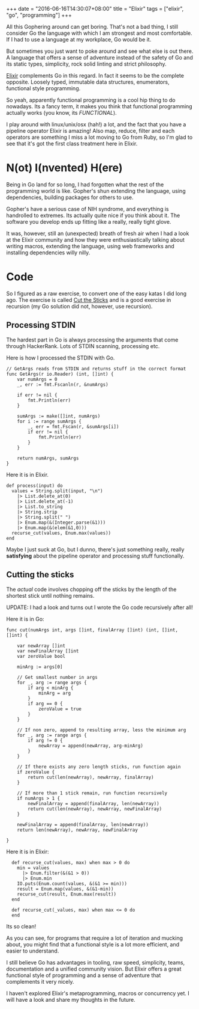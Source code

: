 +++
date = "2016-06-16T14:30:07+08:00"
title = "Elixir"
tags = ["elixir", "go", "programming"]
+++

All this Gophering around can get boring. That's not a bad thing, I still consider Go the language with which I am strongest and most comfortable. If I had to use a language at my workplace, Go would be it.

But sometimes you just want to poke around and see what else is out there. A language that offers a sense of adventure instead of the safety of Go and its static types, simplicity, rock solid linting and strict philosophy.

[Elixir](elixir-lang.org) complements Go in this regard. In fact it seems to be the complete opposite. Loosely typed, immutable data structures, enumerators, functional style programming.

So yeah, apparently functional programming is a cool hip thing to do nowadays. Its a fancy term, it makes you think that functional programming actually works (you know, its *FUNCTIONAL*).

I play around with linux/unix/osx (hah!) a lot, and the fact that you have a pipeline operator Elixir is amazing! Also map, reduce, filter and each operators are something I miss a lot moving to Go from Ruby, so I'm glad to see that it's got the first class treatment here in Elixir.

# N(ot) I(nvented) H(ere)

Being in Go land for so long, I had forgotten what the rest of the programming world is like. Gopher's shun extending the language, using dependencies, building packages for others to use.

Gopher's have a serious case of NIH syndrome, and everything is handrolled to extremes. Its actually quite nice if you think about it. The software you develop ends up fitting like a really, really tight glove.

It was, however, still an (unexpected) breath of fresh air when I had a look at the Elixir community and how they were enthusiastically talking about writing macros, extending the language, using web frameworks and installing dependencies willy nilly.

# Code

So I figured as a raw exercise, to convert one of the easy katas I did long ago. The exercise is called [Cut the Sticks](https://www.hackerrank.com/challenges/cut-the-sticks) and is a good exercise in recursion (my Go solution did not, however, use recursion).

## Processing STDIN

The hardest part in Go is always processing the arguments that come through HackerRank. Lots of STDIN scanning, processing etc.

Here is how I processed the STDIN with Go.
```
// GetArgs reads from STDIN and returns stuff in the correct format
func GetArgs(r io.Reader) (int, []int) {
	var numArgs = 0
	_, err := fmt.Fscanln(r, &numArgs)

	if err != nil {
		fmt.Println(err)
	}

	sumArgs := make([]int, numArgs)
	for i := range sumArgs {
		_, err = fmt.Fscan(r, &sumArgs[i])
		if err != nil {
			fmt.Println(err)
		}
	}

	return numArgs, sumArgs
}
```
Here it is in Elixir.

```
def process(input) do
  values = String.split(input, "\n")
    |> List.delete_at(0)
    |> List.delete_at(-1)
    |> List.to_string
    |> String.strip
    |> String.split(" ")
    |> Enum.map(&(Integer.parse(&1)))
    |> Enum.map(&(elem(&1,0)))
  recurse_cut(values, Enum.max(values))
end
```

Maybe I just suck at Go, but I dunno, there's just something really, really **satisfying** about the pipeline operator and processing stuff functionally.

## Cutting the sticks

The *actual* code involves chopping off the sticks by the length of the shortest stick until nothing remains.

UPDATE: I had a look and turns out I wrote the Go code recursively after all!

Here it is in Go:
```
func cut(numArgs int, args []int, finalArray []int) (int, []int, []int) {

	var newArray []int
	var newFinalArray []int
	var zeroValue bool

	minArg := args[0]

	// Get smallest number in args
	for _, arg := range args {
		if arg < minArg {
			minArg = arg
		}
		if arg == 0 {
			zeroValue = true
		}
	}

	// If non zero, append to resulting array, less the minimum arg
	for _, arg := range args {
		if arg != 0 {
			newArray = append(newArray, arg-minArg)
		}
	}

	// If there exists any zero length sticks, run function again
	if zeroValue {
		return cut(len(newArray), newArray, finalArray)
	}

	// If more than 1 stick remain, run function recursively
	if numArgs > 1 {
		newFinalArray = append(finalArray, len(newArray))
		return cut(len(newArray), newArray, newFinalArray)
	}

	newFinalArray = append(finalArray, len(newArray))
	return len(newArray), newArray, newFinalArray

}
```


Here it is in Elixir:
```
  def recurse_cut(values, max) when max > 0 do
    min = values
      |> Enum.filter(&(&1 > 0))
      |> Enum.min
    IO.puts(Enum.count(values, &(&1 >= min)))
    result = Enum.map(values, &(&1-min))
    recurse_cut(result, Enum.max(result))
  end

  def recurse_cut(_values, max) when max <= 0 do
  end
```

Its so clean!

As you can see, for programs that require a lot of iteration and mucking about, you might find that a functional style is a lot more efficient, and easier to understand.

I still believe Go has advantages in tooling, raw speed, simplicity, teams, documentation and a unified community vision. But Elixir offers a great functional style of programming and a sense of adventure that complements it very nicely.

I haven't explored Elixir's metaprogramming, macros or concurrency yet. I will have a look and share my thoughts in the future.
